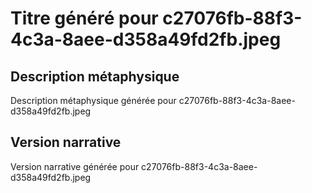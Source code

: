 # Titre généré pour c27076fb-88f3-4c3a-8aee-d358a49fd2fb.jpeg

## Description métaphysique
Description métaphysique générée pour c27076fb-88f3-4c3a-8aee-d358a49fd2fb.jpeg

## Version narrative
Version narrative générée pour c27076fb-88f3-4c3a-8aee-d358a49fd2fb.jpeg
